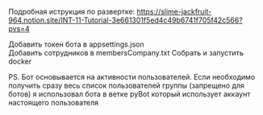 Подробная иструкция по развертке: https://slime-jackfruit-964.notion.site/INT-11-Tutorial-3e661301f5ed4c49b6741f705f42c566?pvs=4

Добавить токен бота в appsettings.json  
Добавить сотрудников в membersCompany.txt
Cобрать и запустить docker  

PS. Бот основывается на активности пользователей.
Если необходимо получить сразу весь список пользователей группы (запрещено для ботов) я использовал бота в ветке pyBot который использует аккаунт настоящего пользователя
